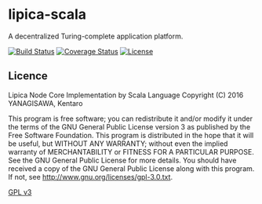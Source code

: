 lipica-scala
====

A decentralized Turing-complete application platform.

[![Build Status](https://circleci.com/gh/yanagisawa-kentaro/lipica-scala/tree/master.svg?style=shield)](https://circleci.com/gh/yanagisawa-kentaro/lipica-scala)
[![Coverage Status](https://coveralls.io/repos/yanagisawa-kentaro/lipica-scala/badge.svg?branch=master&service=github)](https://coveralls.io/github/yanagisawa-kentaro/lipica-scala?branch=master)
[![License](https://img.shields.io/:license-GPL%20v3-blue.svg)](https://raw.githubusercontent.com/yanagisawa-kentaro/lipica-scala/master/LICENSE)

## Licence

Lipica Node Core Implementation by Scala Language
Copyright (C) 2016 YANAGISAWA, Kentaro

This program is free software; you can redistribute it and/or modify it under the terms of the GNU General Public License version 3 as published by the Free Software Foundation.
This program is distributed in the hope that it will be useful, but WITHOUT ANY WARRANTY; without even the implied warranty of MERCHANTABILITY or FITNESS FOR A PARTICULAR PURPOSE. See the GNU General Public License for more details.
You should have received a copy of the GNU General Public License along with this program. If not, see http://www.gnu.org/licenses/gpl-3.0.txt.

[GPL v3](https://raw.githubusercontent.com/yanagisawa-kentaro/lipica-scala/master/GPLv3.txt)
